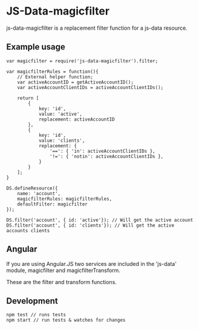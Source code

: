 # JS-Data-magicfilter

js-data-magicfilter is a replacement filter function for a js-data resource.

## Example usage

```
var magicfilter = require('js-data-magicfilter').filter;

var magicfilterRules = function(){
	// External helper function;
	var activeAccountID = getActiveAccountID();
	var activeAccountClientIDs = activeAccountClientIDs();

	return [
		{
			key: 'id',
			value: 'active',
			replacement: activeAccountID
		},
		{
			key: 'id',
			value: 'clients',
			replacement: {
				'==': { 'in': activeAccountClientIDs },
				'!=': { 'notin': activeAccountClientIDs },
			}
		}
	];
}

DS.defineResource({
	name: 'account',
	magicfilterRules: magicfilterRules,
	defaultFilter: magicfilter
});

DS.filter('account', { id: 'active'}); // Will get the active account
DS.filter('account', { id: 'clients'}); // Will get the active accounts clients
```

## Angular

If you are using Angular.JS two services are included in the 'js-data' module, magicfilter and magicfilterTransform.

These are the filter and transform functions.

## Development

```
npm test // runs tests
npm start // run tests & watches for changes
```